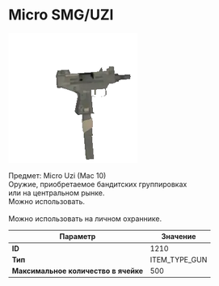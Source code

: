 # Micro SMG/UZI

![Item Image](../img/1210.webp?raw=true)

Предмет: Micro Uzi (Mac 10)<br>Оружие, приобретаемое бандитских группировках<br>или на центральном рынке.<br>Можно использовать.<br><br>Можно использовать на личном охраннике.


| Параметр | Значение |
|----------|----------|
| **ID** | 1210 |
| **Тип** | ITEM_TYPE_GUN |
| **Максимальное количество в ячейке** | 500 |

